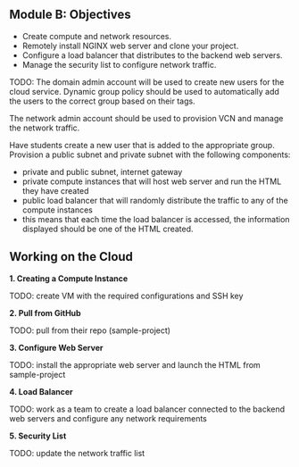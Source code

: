 ## Module B: Objectives

- Create compute and network resources.
- Remotely install NGINX web server and clone your project.
- Configure a load balancer that distributes to the backend web servers.
- Manage the security list to configure network traffic.

TODO:
The domain admin account will be used to create new users for the cloud service. Dynamic group policy should be used to automatically add the users to the correct group based on their tags.

The network admin account should be used to provision VCN and manage the network traffic.

Have students create a new user that is added to the appropriate group. Provision a public subnet and private subnet with the following components: 
- private and public subnet, internet gateway
- private compute instances that will host web server and run the HTML they have created
- public load balancer that will randomly distribute the traffic to any of the compute instances
- this means that each time the load balancer is accessed, the information displayed should be one of the HTML created.

## Working on the Cloud
**1. Creating a Compute Instance**

TODO: create VM with the required configurations and SSH key

**2. Pull from GitHub**

TODO: pull from their repo (sample-project)

**3. Configure Web Server**

TODO: install the appropriate web server and launch the HTML from sample-project

**4. Load Balancer**

TODO: work as a team to create a load balancer connected to the backend web servers and configure any network requirements

**5. Security List**

TODO: update the network traffic list
